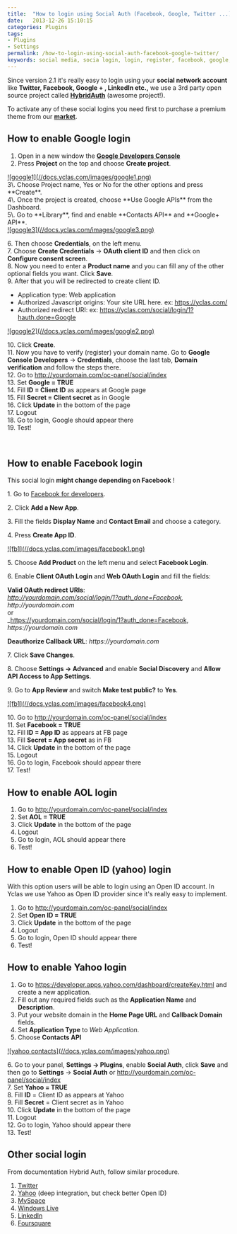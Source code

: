 ```yaml
---
title:  "How to login using Social Auth (Facebook, Google, Twitter ...)"
date:   2013-12-26 15:10:15
categories: Plugins
tags: 
- Plugins
- Settings
permalink: /how-to-login-using-social-auth-facebook-google-twitter/
keywords: social media, socia login, login, register, facebook, google, twitter, linkedin, aol, open id, yahoo
---
```

Since version 2.1 it's really easy to login using your **social network account** like **Twitter, Facebook, Google + , LinkedIn etc.,** we use a 3rd party open source project called **[HybridAuth](https://hybridauth.github.io/hybridauth/)** (awesome project!). 

To activate any of these social logins you need first to purchase a premium theme from our **[market](https://selfhosted.yclas.com/)**. 

## How to enable Google login

1. Open in a new window the **[Google Developers Console](https://cloud.google.com/console#/project)**
2. Press **Project** on the top and choose **Create project**.

<a href="//docs.yclas.com/images/google1.png" class="thumbnail gallery-item" data-gallery>
![google1](//docs.yclas.com/images/google1.png)
</a>

<br>
3\. Choose Project name, Yes or No for the other options and press **Create**.<br>
4\. Once the project is created, choose **Use Google APIs** from the Dashboard.<br>
5\. Go to **Library**, find and enable **Contacts API** and **Google+ API**.<br>

<a href="//docs.yclas.com/images/google3.png" class="thumbnail gallery-item" data-gallery>
![google3](//docs.yclas.com/images/google3.png)
</a>

6\. Then choose **Credentials**, on the left menu.<br>
7\. Choose **Create Credentials** -> **OAuth client ID** and then click on **Configure consent screen**.<br>
8\. Now you need to enter a **Product name** and you can fill any of the other optional fields you want. Click **Save**.<br>
9\. After that you will be redirected to create client ID.

  * Application type: Web application
  * Authorized Javascript origins: Your site URL here. ex: https://yclas.com/
  * Authorized redirect URI: ex: https://yclas.com/social/login/1?hauth.done=Google
    
<a href="//docs.yclas.com/images/google2.png" class="thumbnail gallery-item" data-gallery>
![google2](//docs.yclas.com/images/google2.png)
</a>

10\. Click **Create**. <br>
11\. Now you have to verify (register) your domain name. Go to **Google Console Developers** -> **Credentials**, choose the last tab, **Domain verification** and follow the steps there.<br>
12\. Go to http://yourdomain.com/oc-panel/social/index<br>
13\. Set **Google = TRUE**<br>
14\. Fill **ID = Client ID** as appears at Google page<br>
15\. Fill **Secret = Client secret** as in Google<br>
16\. Click **Update** in the bottom of the page<br>
17\. Logout<br>
18\. Go to login, Google should appear there<br>
19\. Test!<br>

<br>

## How to enable Facebook login

This social login **might change depending on Facebook** ! 

1\. Go to [Facebook for developers](https://developers.facebook.com/apps/).

2\. Click **Add a New App**.

3\. Fill the fields **Display Name** and **Contact Email** and choose a category.

4\. Press **Create App ID**.

<a href="//docs.yclas.com/images/facebook1.png" class="thumbnail gallery-item" data-gallery>
![fb1](//docs.yclas.com/images/facebook1.png)
</a>

5\. Choose **Add Product** on the left menu and select **Facebook Login**.

6\. Enable **Client OAuth Login** and **Web OAuth Login** and fill the fields:<br>

**Valid OAuth redirect URIs**: <br>
_http://yourdomain.com/social/login/1?auth_done=Facebook, http://yourdomain.com_ <br>
or <br>
_https://yourdomain.com/social/login/1?auth_done=Facebook, _https://yourdomain.com_ <br>


**Deauthorize Callback URL**: _https://yourdomain.com_

7\. Click **Save Changes**.

8\. Choose **Settings -> Advanced** and enable **Social Discovery** and **Allow API Access to App Settings**.

9\. Go to **App Review** and switch **Make test public?** to **Yes**.

<a href="//docs.yclas.com/images/facebook4.png" class="thumbnail gallery-item" data-gallery>
![fb1](//docs.yclas.com/images/facebook4.png)
</a>

10\. Go to http://yourdomain.com/oc-panel/social/index<br>
11\. Set **Facebook =** **TRUE**<br>
12\. Fill **ID = App ID** as appears at FB page<br>
13\. Fill **Secret = App secret** as in FB<br>
14\. Click **Update** in the bottom of the page<br>
15\. Logout<br>
16\. Go to login, Facebook should appear there<br>
17\. Test!<br>

## How to enable AOL login

1. Go to http://yourdomain.com/oc-panel/social/index
2. Set **AOL = TRUE**
3. Click **Update** in the bottom of the page
4. Logout
5. Go to login, AOL should appear there
6. Test!

## How to enable Open ID (yahoo) login

With this option users will be able to login using an Open ID account. In Yclas we use Yahoo as Open ID provider since it's really easy to implement. 

1. Go to http://yourdomain.com/oc-panel/social/index
2. Set **Open ID = TRUE**
3. Click **Update** in the bottom of the page
4. Logout
5. Go to login, Open ID should appear there
6. Test!

## How to enable Yahoo login

1. Go to https://developer.apps.yahoo.com/dashboard/createKey.html and create a new application.
2. Fill out any required fields such as the **Application Name** and **Description**.
3. Put your website domain in the **Home Page URL** and **Callback Domain** fields.
4. Set **Application Type** to _Web Application_.
5. Choose **Contacts API**

<a href="//docs.yclas.com/images/yahoo.png" class="thumbnail gallery-item" data-gallery>
![yahoo contacts](//docs.yclas.com/images/yahoo.png)
</a>

6\. Go to your panel, **Settings -> Plugins**, enable **Social Auth**, click **Save** and then go to **Settings** -> **Social Auth** or http://yourdomain.com/oc-panel/social/index <br>
7\. Set **Yahoo = TRUE**<br>
8\. Fill **ID** = Client ID as appears at Yahoo<br>
9\. Fill **Secret** = Client secret as in Yahoo<br>
10\. Click **Update** in the bottom of the page<br>
11\. Logout<br>
12\. Go to login, Yahoo should appear there<br>
13\. Test!<br>

## Other social login

From documentation Hybrid Auth, follow similar procedure. 

1. [Twitter](https://hybridauth.github.io/hybridauth//userguide/IDProvider_info_Twitter.html)
2. [Yahoo](https://hybridauth.github.io/hybridauth//userguide/IDProvider_info_Yahoo.html) (deep integration, but check better Open ID)
3. [MySpace](https://hybridauth.github.io/hybridauth//userguide/IDProvider_info_MySpace.html)
4. [Windows Live](https://hybridauth.github.io/hybridauth//userguide/IDProvider_info_Live.html)
5. [LinkedIn](https://hybridauth.github.io/hybridauth//userguide/IDProvider_info_LinkedIn.html)
6. [Foursquare](https://hybridauth.github.io/hybridauth//userguide/IDProvider_info_Foursquare.html)

